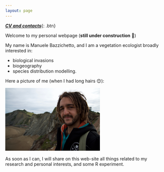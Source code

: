 ```yaml
---
layout: page
---
```


[**_CV and contacts_**](https://manuelebazzichetto.github.io/pers-website/CV/){: .btn}


Welcome to my personal webpage (**still under construction** :hammer:)

My name is Manuele Bazzichetto, and I am a vegetation ecologist broadly interested in:
- biological invasions
- biogeography
- species distribution modelling.

Here a picture of me (when I had long hairs :blush:):

<img src="images/DSC_2169.jpg" width="300" />

As soon as I can, I will share on this web-site all things related to my research and personal interests, and some R experiment.

